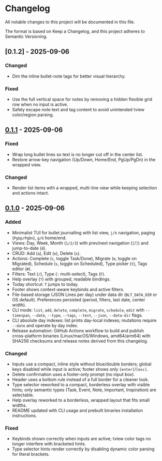 # Changelog

All notable changes to this project will be documented in this file.

The format is based on Keep a Changelog, and this project adheres to Semantic Versioning.

## [0.1.2] - 2025-09-06

### Changed
- Dim the inline bullet-note tags for better visual hierarchy.

### Fixed
- Use the full vertical space for notes by removing a hidden flexible grid row when no input is active.
- Safely escape note text and tag content to avoid unintended tview color/region parsing.

## [0.1.1] - 2025-09-06

### Fixed
- Wrap long bullet lines so text is no longer cut off in the center list.
- Restore arrow-key navigation (Up/Down, Home/End, PgUp/PgDn) in the wrapped view.

### Changed
- Render list items with a wrapped, multi-line view while keeping selection and actions intact.

## [0.1.0] - 2025-09-06

### Added
- Minimalist TUI for bullet journalling with list view, `j/k` navigation, paging (`PgUp/PgDn`), `g/G` home/end.
- Views: Day, Week, Month (`1/2/3`) with prev/next navigation (`[`/`]`) and jump-to-date (`d`).
- CRUD: Add (`a`), Edit (`e`), Delete (`x`).
- Actions: Complete (`c`, toggle Task/Done), Migrate (`m`, toggle on Migrated), Schedule (`s`, toggle on Scheduled), Type picker (`t`), Tags editor (`#`).
- Filters: Text (`/`), Type (`:` multi-select), Tags (`F`).
- Help overlay (`?`) with grouped, readable bindings.
- Today shortcut: `T` jumps to today.
- Footer shows context-aware keybinds and active filters.
- File-based storage (JSON Lines per day) under data dir (`BLT_DATA_DIR` or OS default). Preferences persisted (period, filters, last date, center width).
- CLI mode: `list`, `add`, `delete`, `complete`, `migrate`, `schedule`, `edit` with `--timespan`, `--date`, `--type`, `--tags`, `--text`, `--json`, `--data-dir` flags.
- CLI absolute day indexes: list prints day-local indexes; mutations require `--date` and operate by day index.
 - Release automation: GitHub Actions workflow to build and publish cross-platform binaries (Linux/macOS/Windows, amd64/arm64) with SHA256 checksums and release notes derived from this changelog.

### Changed
- Inputs use a compact, inline style without blue/double borders; global keys disabled while input is active; footer shows only `[enter]`/`[esc]`.
- Delete confirmation uses a footer-only prompt (no input box).
- Header uses a bottom rule instead of a full border for a cleaner look.
- Type selector reworked to a compact, borderless overlay with visible hints; only semantic types (Task, Event, Note, Important, Inspiration) are selectable.
- Help overlay reworked to a borderless, wrapped layout that fits small widths.
 - README updated with CLI usage and prebuilt binaries installation instructions.

### Fixed
- Keybinds shown correctly when inputs are active; tview color tags no longer interfere with bracketed hints.
- Type selector hints render correctly by disabling dynamic color parsing for literal brackets.

[0.1.0]: https://github.com/rdo34/blt/releases/tag/v0.1.0
[0.1.1]: https://github.com/rdo34/blt/releases/tag/v0.1.1
